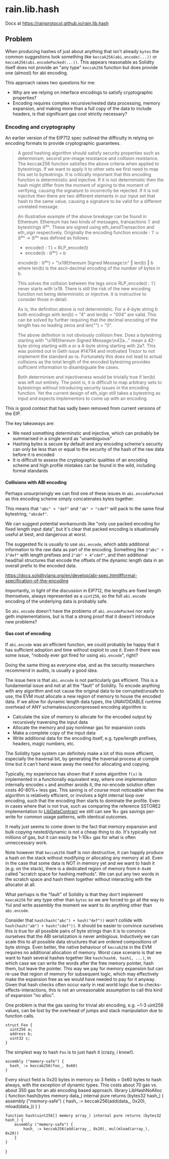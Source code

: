 # rain.lib.hash

Docs at https://rainprotocol.github.io/rain.lib.hash

## Problem

When producing hashes of just about anything that isn't already `bytes` the
common suggestions look something like `keccak256(abi.encode(...))` or
`keccak256(abi.encodePacked(...))`. This appears reasonable as Solidity itself
does not provide an "any type" `keccak256` function but does provide one (almost)
for abi encoding.

This approach raises two questions for me:

- Why are we relying on interface encodings to satisfy cryptographic properties?
- Encoding requires complex recursive/nested data processing, memory expansion,
  and making more than a full copy of the data to include headers, is that
  significant gas cost strictly necessary?

### Encoding and cryptography

An earlier version of the EIP712 spec outlined the difficulty in relying on
encoding formats to provide cryptographic guarantees.

> A good hashing algorithm should satisfy security properties such as
> determinism, second pre-image resistance and collision resistance. The
> keccak256 function satisfies the above criteria when applied to bytestrings. If
> we want to apply it to other sets we first need to map this set to bytestrings.
> It is critically important that this encoding function is deterministic and
> injective. If it is not deterministic then the hash might differ from the
> moment of signing to the moment of verifying, causing the signature to
> incorrectly be rejected. If it is not injective then there are two different
> elements in our input set that hash to the same value, causing a signature to
> be valid for a different unrelated message.
>
> An illustrative example of the above breakage can be found in Ethereum.
> Ethereum has two kinds of messages, transactions 𝕋 and bytestrings 𝔹⁸ⁿ. These
> are signed using eth_sendTransaction and eth_sign respectively. Originally the
> encoding function encode : 𝕋 ∪ 𝔹⁸ⁿ → 𝔹⁸ⁿ was defined as follows:
>
> - encode(t : 𝕋) = RLP_encode(t)
> - encode(b : 𝔹⁸ⁿ) = b
>
> encode(b : 𝔹⁸ⁿ) = "\x19Ethereum Signed Message:\n" ‖ len(b) ‖ b where len(b) is
> the ascii-decimal encoding of the number of bytes in b.
>
> This solves the collision between the legs since RLP_encode(t : 𝕋) never starts
> with \x19. There is still the risk of the new encoding function not being
> deterministic or injective. It is instructive to consider those in detail.
>
> As is, the definition above is not deterministic. For a 4-byte string b both
> encodings with len(b) = "4" and len(b) = "004" are valid. This can be solved by
> further requiring that the decimal encoding of the length has no leading zeros
> and len("") = "0".
>
> The above definition is not obviously collision free. Does a bytestring
> starting with "\x19Ethereum Signed Message:\n42a…" mean a 42-byte string
> starting with a or a 4-byte string starting with 2a?. This was pointed out in
> Geth issue #14794 and motivated Trezor to not implement the standard as-is.
> Fortunately this does not lead to actual collisions as the total length of the
> encoded bytestring provides sufficient information to disambiguate the cases.
>
> Both determinism and injectiveness would be trivially true if len(b) was left
> out entirely. The point is, it is difficult to map arbitrary sets to
> bytestrings without introducing security issues in the encoding function. Yet
> the current design of eth_sign still takes a bytestring as input and expects
> implementors to come up with an encoding.

This is good context that has sadly been removed from current versions of the
EIP.

The key takeaways are:

- We need something determinstic and injective, which can probably be summarised
  in a single word as "unambiguous"
- Hashing bytes is secure by default and any encoding scheme's security can only
  be less than or equal to the security of the hash of the raw data before it is
  encoded
- It is difficult to assess the cryptographic qualities of an encoding scheme and
  high profile mistakes can be found in the wild, including formal standards

#### Collisions with ABI encoding

Perhaps unsurprisingly we can find one of these issues in `abi.encodePacked` as
this encoding scheme simply concatenates bytes together.

This means that `"abc" + "def"` and `"ab" + "cdef"` will pack to the same final
bytestring, `"abcdef"`.

We can suggest potential workarounds like "only use packed encoding for fixed
length input data", but it's clear that packed encoding is situationally useful
at best, and dangerous at worst.

The suggested fix is usually to use `abi.encode`, which adds additional
information to the raw data as part of the encoding. Something like
`3"abc" + 3"def"` with length prefixes and `2"ab" + 4"cdef"`, and then additional
head/tail structures that encode the offsets of the dynamic length data in an
overall prefix to the encoded data.

https://docs.soliditylang.org/en/develop/abi-spec.html#formal-specification-of-the-encoding

Importantly, in light of the discussion in EIP712, the lengths are fixed length
themselves, always represented as a `uint256`, so the full `abi.encode` encoding
of the underlying data is probably safe.

So `abi.encode` doesn't have the problems of `abi.encodePacked` nor early geth
implementations, but is that a strong proof that it doesn't introduce new
problems?

#### Gas cost of encoding

If `abi.encode` was an efficient function, we could probably be happy that it has
sufficient adoption and time without exploit to use it. Even if there was some
issue, "nobody ever got fired for using `abi.encode`", right?

Doing the same thing as everyone else, and as the security researchers recommend
in audits, is usually a good idea.

The issue here is that `abi.encode` is not particularly gas efficient. This is a
fundamental issue and not at all the "fault" of Solidity. To encode anything with
any algorithm and not cause the original data to be corrupted/unsafe to use, the
EVM must allocate a new region of memory to house the encoded data. If we allow
for dynamic length data types, the UNAVOIDABLE runtime overhead of ANY
schemaless/uncompressed encoding algorithm is:

- Calculate the size of memory to allocate for the encoded output by recursively
  traversing the input data
- Allocate the memory and pay nonlinear gas for expansion costs
- Make a complete copy of the input data
- Write additional data for the encoding itself, e.g. type/length prefixes,
  headers, magic numbers, etc.

The Solidity type system can definitely make a lot of this more efficient,
especially the traversal bit, by generating the traversal process at compile time
but it can't hand wave away the need for allocating and copying.

Typically, my experience has shown that if some algorithm `f(x)` is implemented
in a functionally equivalent way, where one implementation internally encodes `x`
and another avoids it, the no-encode solution often costs 40-80%+ less gas. This
saving is of course most noticeable when the algorithm is relatively efficient,
or involves a tight internal loop over encoding, such that the encoding then
starts to dominate the profile. Even in cases where that is not true, such as
comparing the reference SSTORE2 implementation to
[LibDataContract](https://github.com/rainprotocol/sol.lib.datacontract/blob/main/src/LibDataContract.sol) we still can see 1k+ gas savings per-write for common usage patterns, with
identical outcomes.

It really just seems to come down to the fact that memory expansion and bulk
copying nested/dynamic is not a cheap thing to do. It's typically not millions of
gas, but it can easily be 1-10k+ gas for what is often unneccessary work.

Note however that `keccak256` itself is non destructive, it can happily produce
a hash on the stack without modifying or allocating any memory at all. Even in
the case that some data is NOT in memory yet and we want to hash it
(e.g. on the stack), there is a dedicated region of memory from `0-0x40` called
"scratch space for hashing methods". We can put any two words in the scratch
space and hash them together without interacting with the allocator at all.

What perhaps is the "fault" of Solidity is that they don't implement `keecak256`
for any type other than `bytes` so we are forced to go all the way to Yul and
write assembly the moment we want to do anything other than `abi.encode`.



Consider that `hash(hash("abc") + hash("def"))` won't collide with
`hash(hash("ab") + hash("cdef"))`. It should be easier to convince ourselves
this is true for all possible pairs of byte strings than it is to convince
ourselves that the ABI serialization is never ambigious. Inductively we can
scale this to all possible data structures that are ordered compositions of
byte strings. Even better, the native behaviour of `keccak256` in the EVM
requires no additional allocation of memory. Worst case scenario is that we
want to hash several hashes together like `hash(hash0, hash1, ...)`, in which
case we can write the words after the free memory pointer, hash them, but
leave the pointer. This way we pay for memory expansion but can re-use that
region of memory for subsequent logic, which may effectively make the
expansion free as we would have needed to pay for it anyway. Given that hash
checks often occur early in real world logic due to
checks-effects-interactions, this is not an unreasonable assumption to call
this kind of expansion "no alloc".

One problem is that the gas saving for trivial abi encoding,
e.g. ~1-3 uint256 values, can be lost by the overhead of jumps and stack
manipulation due to function calls.

```
struct Foo {
  uint256 a;
  address b;
  uint32 c;
}
```

The simplest way to hash `Foo` is to just hash it (crazy, i know!).

```
assembly ("memory-safe") {
  hash_ := keccak256(foo_, 0x60)
}
```

Every struct field is 0x20 bytes in memory so 3 fields = 0x60 bytes to hash
always, with the exception of dynamic types. This costs about 70 gas vs.
about 350 gas for an abi encoding based approach.
library LibHashNoAlloc {
    function hash(bytes memory data_) internal pure returns (bytes32 hash_) {
        assembly ("memory-safe") {
            hash_ := keccak256(add(data_, 0x20), mload(data_))
        }
    }

    function hash(uint256[] memory array_) internal pure returns (bytes32 hash_) {
        assembly ("memory-safe") {
            hash_ := keccak256(add(array_, 0x20), mul(mload(array_), 0x20))
        }
    }
}